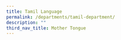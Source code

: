 ```yaml
---
title: Tamil Language
permalink: /departments/tamil-department/
description: ""
third_nav_title: Mother Tongue
---
```

